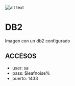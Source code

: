 ![alt text](https://messagegears.com/wp-content/uploads/2018/12/Databases2Artboard-1-copy-5_4-1.png)

# DB2

Imagen con un db2 configurado


## ACCESOS

- user: sa
- pass: $leafnoise%
- puerto: 1433
